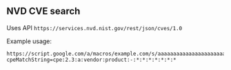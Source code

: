 ## NVD CVE search

Uses API `https://services.nvd.nist.gov/rest/json/cves/1.0`

Example usage:
```
https://script.google.com/a/macros/example.com/s/aaaaaaaaaaaaaaaaaaaaaaaaaaaaaaaaaaaaaaaaaaaaaaaaaaaaaaaaaaaaaaaaaaaaaaaa/exec?cpeMatchString=cpe:2.3:a:vendor:product:-:*:*:*:*:*:*:*
```
